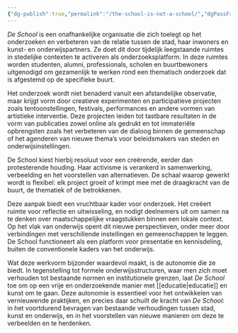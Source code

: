 ```yaml
---
{"dg-publish":true,"permalink":"/the-school-is-not-a-school/","dgPassFrontmatter":true}
---
```



_De School_ is een onafhankelijke organisatie die zich toelegt op het onderzoeken en verbeteren van de relatie tussen de stad, haar inwoners en kunst- en onderwijspartners. Ze doet dit door tijdelijk leegstaande ruimtes in stedelijke contexten te activeren als onderzoeksplatform. In deze ruimtes worden studenten, alumni, professionals, scholen en buurtbewoners uitgenodigd om gezamenlijk te werken rond een thematisch onderzoek dat is afgestemd op de specifieke buurt.

Het onderzoek wordt niet benaderd vanuit een afstandelijke observatie, maar krijgt vorm door creatieve experimenten en participatieve projecten zoals tentoonstellingen, festivals, performances en andere vormen van artistieke interventie. Deze projecten leiden tot tastbare resultaten in de vorm van publicaties zowel online als gedrukt en tot immateriële opbrengsten zoals het verbeteren van de dialoog binnen de gemeenschap of het agenderen van nieuwe thema’s voor beleidsmakers van steden en onderwijsinstellingen.

De School kiest hierbij resoluut voor een creërende, eerder dan protesterende houding. Haar activisme is verankerd in samenwerking, verbeelding en het voorstellen van alternatieven. De schaal waarop gewerkt wordt is flexibel: elk project groeit of krimpt mee met de draagkracht van de buurt, de thematiek of de betrokkenen.

Deze aanpak biedt een vruchtbaar kader voor onderzoek. Het creëert ruimte voor reflectie en uitwisseling, en nodigt deelnemers uit om samen na te denken over maatschappelijke vraagstukken binnen een lokale context. Op het vlak van onderwijs opent dit nieuwe perspectieven, onder meer door verbindingen met verschillende instellingen en gemeenschappen te leggen. De School functioneert als een platform voor presentatie en kennisdeling, buiten de conventionele kaders van het onderwijs.

Wat deze werkvorm bijzonder waardevol maakt, is de autonomie die ze biedt. In tegenstelling tot formele onderwijsstructuren, waar men zich moet verhouden tot bestaande normen en institutionele grenzen, laat _De School_ toe om op een vrije en onderzoekende manier met [[educatie\|educatie]] en kunst om te gaan. Deze autonomie is essentieel voor het ontwikkelen van vernieuwende praktijken, en precies daar schuilt de kracht van _De School_: in het voortdurend bevragen van bestaande verhoudingen tussen stad, kunst en onderwijs, en in het voorstellen van nieuwe manieren om deze te verbeelden en te herdenken.

